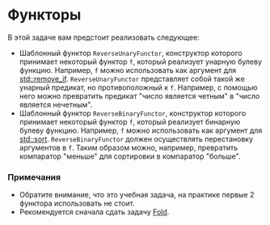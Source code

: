 # Функторы

В этой задаче вам предстоит реализовать следующее:

* Шаблонный функтор `ReverseUnaryFunctor`, конструктор которого принимает некоторый функтор `f`, который реализует унарную булеву
функцию. Например, `f` можно использовать как аргумент для [std::remove_if](http://www.cplusplus.com/reference/algorithm/remove_if/).
`ReverseUnaryFunctor` представляет собой такой же унарный предикат, но противоположный к `f`. Например, с помощью него можно превратить
предикат "число является четным" в "число является нечетным".
* Шаблонный функтор `ReverseBinaryFunctor`, конструктор которого принимает некоторый функтор `f`, который реализует бинарную булеву
функцию. Например, `f` можно использовать как аргумент для [std::sort](http://en.cppreference.com/w/cpp/algorithm/sort).
`ReverseBinaryFunctor` должен осуществлять перестановку аргументов в `f`. Таким образом можно, например, превратить компаратор "меньше"
для сортировки в компаратор "больше".

### Примечания

* Обратите внимание, что это учебная задача, на практике первые 2 функтора использовать не стоит.
* Рекомендуется сначала сдать задачу [Fold](https://gitlab/danlark/cpp-advanced-hse/tree/main/tasks/types/fold).
